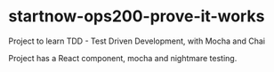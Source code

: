 # startnow-ops200-prove-it-works
Project to learn TDD - Test Driven Development, with Mocha and Chai

Project has a React component, mocha and nightmare testing.
